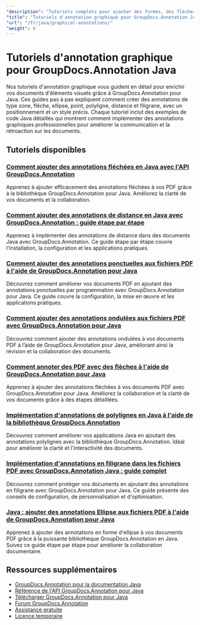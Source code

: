 ```yaml
---
"description": "Tutoriels complets pour ajouter des formes, des flèches, des images et des éléments graphiques dans des documents avec GroupDocs.Annotation pour Java."
"title": "Tutoriels d'annotation graphique pour GroupDocs.Annotation Java"
"url": "/fr/java/graphical-annotations/"
"weight": 6
---
```


# Tutoriels d'annotation graphique pour GroupDocs.Annotation Java

Nos tutoriels d'annotation graphique vous guident en détail pour enrichir vos documents d'éléments visuels grâce à GroupDocs.Annotation pour Java. Ces guides pas à pas expliquent comment créer des annotations de type zone, flèche, ellipse, point, polyligne, distance et filigrane, avec un positionnement et un style précis. Chaque tutoriel inclut des exemples de code Java détaillés qui montrent comment implémenter des annotations graphiques professionnelles pour améliorer la communication et la rétroaction sur les documents.

## Tutoriels disponibles

### [Comment ajouter des annotations fléchées en Java avec l'API GroupDocs.Annotation](./add-arrow-annotations-java-groupdocs/)
Apprenez à ajouter efficacement des annotations fléchées à vos PDF grâce à la bibliothèque GroupDocs.Annotation pour Java. Améliorez la clarté de vos documents et la collaboration.

### [Comment ajouter des annotations de distance en Java avec GroupDocs.Annotation : guide étape par étape](./add-distance-annotations-java-groupdocs-annotation/)
Apprenez à implémenter des annotations de distance dans des documents Java avec GroupDocs.Annotation. Ce guide étape par étape couvre l'installation, la configuration et les applications pratiques.

### [Comment ajouter des annotations ponctuelles aux fichiers PDF à l'aide de GroupDocs.Annotation pour Java](./groupdocs-annotation-java-add-point-pdf/)
Découvrez comment améliorer vos documents PDF en ajoutant des annotations ponctuelles par programmation avec GroupDocs.Annotation pour Java. Ce guide couvre la configuration, la mise en œuvre et les applications pratiques.

### [Comment ajouter des annotations ondulées aux fichiers PDF avec GroupDocs.Annotation pour Java](./groupdocs-java-squiggly-annotations-pdf/)
Découvrez comment ajouter des annotations ondulées à vos documents PDF à l’aide de GroupDocs.Annotation pour Java, améliorant ainsi la révision et la collaboration des documents.

### [Comment annoter des PDF avec des flèches à l'aide de GroupDocs.Annotation pour Java](./annotate-pdf-arrows-groupdocs-java/)
Apprenez à ajouter des annotations fléchées à vos documents PDF avec GroupDocs.Annotation pour Java. Améliorez la collaboration et la clarté de vos documents grâce à des étapes détaillées.

### [Implémentation d'annotations de polylignes en Java à l'aide de la bibliothèque GroupDocs.Annotation](./java-polyline-annotation-groupdocs-guide/)
Découvrez comment améliorer vos applications Java en ajoutant des annotations polylignes avec la bibliothèque GroupDocs.Annotation. Idéal pour améliorer la clarté et l'interactivité des documents.

### [Implémentation d'annotations en filigrane dans les fichiers PDF avec GroupDocs.Annotation Java : guide complet](./groupdocs-java-watermark-annotations-pdf-guide/)
Découvrez comment protéger vos documents en ajoutant des annotations en filigrane avec GroupDocs.Annotation pour Java. Ce guide présente des conseils de configuration, de personnalisation et d'optimisation.

### [Java : ajouter des annotations Ellipse aux fichiers PDF à l'aide de GroupDocs.Annotation pour Java](./java-ellipse-annotations-pdf-groupdocs/)
Apprenez à ajouter des annotations en forme d'ellipse à vos documents PDF grâce à la puissante bibliothèque GroupDocs.Annotation en Java. Suivez ce guide étape par étape pour améliorer la collaboration documentaire.

## Ressources supplémentaires

- [GroupDocs.Annotation pour la documentation Java](https://docs.groupdocs.com/annotation/java/)
- [Référence de l'API GroupDocs.Annotation pour Java](https://reference.groupdocs.com/annotation/java/)
- [Télécharger GroupDocs.Annotation pour Java](https://releases.groupdocs.com/annotation/java/)
- [Forum GroupDocs.Annotation](https://forum.groupdocs.com/c/annotation)
- [Assistance gratuite](https://forum.groupdocs.com/)
- [Licence temporaire](https://purchase.groupdocs.com/temporary-license/)